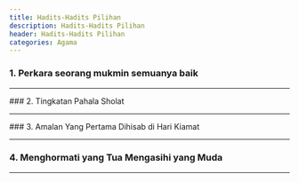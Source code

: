 ```yaml
---
title: Hadits-Hadits Pilihan 
description: Hadits-Hadits Pilihan 
header: Hadits-Hadits Pilihan 
categories: Agama
---
```

### 1. <a onclick="sdiv('d1');">Perkara seorang mukmin semuanya baik</a>
<div id="d1" style="display:none">
<h3> Hadits Imam	Muslim	No.5318, Imam Ahmad	No.18171,18175,22798	:</h3>
<div class="ar">
عَنْ صُهَيْبٍ قَالَ قَالَ رَسُولُ اللَّهِ صَلَّى اللَّهُ عَلَيْهِ وَسَلَّمَ عَجَبًا لِأَمْرِ الْمُؤْمِنِ إِنَّ أَمْرَهُ كُلَّهُ خَيْرٌ وَلَيْسَ ذَاكَ لِأَحَدٍ إِلَّا لِلْمُؤْمِنِ إِنْ أَصَابَتْهُ سَرَّاءُ شَكَرَ فَكَانَ خَيْرًا لَهُ وَإِنْ أَصَابَتْهُ ضَرَّاءُ صَبَرَ فَكَانَ خَيْرًا لَهُ
</div>
<div class="id">
Telah menceritakan kepada kami Haddab bin Khalid Al Azdi dan Syaiban bin Farrukh semuanya dari Sulaiman bin Al Mughirah dan teksnya meriwayatkan milik Syaiban, telah menceritakan kepada kami Sulaiman telah menceritakan kepada kami Tsabit dari Abdurrahman bin Abu Laila dari Shuhaib berkata: Rasulullah Shallallahu 'alaihi wa Salam bersabda: "perkara orang mu`min mengagumkan, sesungguhnya semua perihalnya baik dan itu tidak dimiliki seorang pun selain orang mu`min, bila tertimpa kesenangan, ia bersyukur dan syukur itu baik baginya dan bila tertimpa musibah, ia bersabar dan sabar itu baik baginya."
</div>
</div>
<hr />
### 2. <a onclick="sdiv('d2');">Tingkatan Pahala Sholat</a>
<div id="d2" style="display:none">
<h3> Hadits Imam	Ahmad	No.14974 </h3>
<div class="ar"> 
عَنْ أَبِي الْيَسَرِ صَاحِبِ رَسُولِ اللَّهِ صَلَّى اللَّهُ عَلَيْهِ وَسَلَّمَ أَنَّ رَسُولَ اللَّهِ صَلَّى اللَّهُ عَلَيْهِ وَسَلَّمَ قَالَ مِنْكُمْ مَنْ يُصَلِّي الصَّلَاةَ كَامِلَةً وَمِنْكُمْ مَنْ يُصَلِّي النِّصْفَ وَالثُّلُثَ وَالرُّبُعَ حَتَّى بَلَغَ الْعُشْرَ قَالَ سُرَيْجٌ فِي حَدِيثِهِ حَتَّى بَلَغَ الْعُشْرَ

</div>
<div class="id"> 
Telah menceritakan kepada kami Harun bin Ma'ruf dan Suroij dan Mu'awiyah bin 'Amr mereka berkata; telah menceritakan kepada kami Abdullah bin Wahb dari 'Amr bin Al Harits dari Said bin Abu Hilal dari 'Umar bin Al Hakam Al Anshor dari Abu Al Yasar salah seorang sahabat Rasulullah Shallallahu'alaihiwasallam Rasulullah bersabda: "Di antara kalian ada yang mengerjakan shalat dengan mendapatkan (pahala shalat) secara lengkap, ada yang setengahnya, ada pula yang sepertiganya, seperempatnya hingga ada yang sepersepuluhnya." Suraij berkata dalam haditsnya, sampai ada yang mendapat sepersepuluhnya. 
</div>
</div>
<hr />
### 3. <a onclick="sdiv('d3');">Amalan Yang Pertama Dihisab di Hari Kiamat</a>
<div id="d3" style="display:none">
<h3> Hadits Imam Tirmidzi	No.378 : </h3>
<div class="ar"> 
عَنْ حُرَيْثِ بْنِ قَبِيصَةَ قَالَ قَدِمْتُ الْمَدِينَةَ فَقُلْتُ اللَّهُمَّ يَسِّرْ لِي جَلِيسًا صَالِحًا قَالَ فَجَلَسْتُ إِلَى أَبِي هُرَيْرَةَ فَقُلْتُ إِنِّي سَأَلْتُ اللَّهَ أَنْ يَرْزُقَنِي جَلِيسًا صَالِحًا فَحَدِّثْنِي بِحَدِيثٍ سَمِعْتَهُ مِنْ رَسُولِ اللَّهِ صَلَّى اللَّهُ عَلَيْهِ وَسَلَّمَ لَعَلَّ اللَّهَ أَنْ يَنْفَعَنِي بِهِ فَقَالَ سَمِعْتُ رَسُولَ اللَّهِ صَلَّى اللَّهُ عَلَيْهِ وَسَلَّمَ يَقُولُ إِنَّ أَوَّلَ مَا يُحَاسَبُ بِهِ الْعَبْدُ يَوْمَ الْقِيَامَةِ مِنْ عَمَلِهِ صَلَاتُهُ فَإِنْ صَلُحَتْ فَقَدْ أَفْلَحَ وَأَنْجَحَ وَإِنْ فَسَدَتْ فَقَدْ خَابَ وَخَسِرَ فَإِنْ انْتَقَصَ مِنْ فَرِيضَتِهِ شَيْءٌ قَالَ الرَّبُّ عَزَّ وَجَلَّ انْظُرُوا هَلْ لِعَبْدِي مِنْ تَطَوُّعٍ فَيُكَمَّلَ بِهَا مَا انْتَقَصَ مِنْ الْفَرِيضَةِ ثُمَّ يَكُونُ سَائِرُ عَمَلِهِ عَلَى ذَلِكَ
</div>
<div class="id">
dari Huraits bin Qabishah ia berkata; "Aku datang ke Madinah, lalu aku berdo`a, "Ya Allah, mudahkanlah aku untuk mendapat teman shalih." Huraits bin Qabishah berkata; "Lalu aku berteman dengan Abu Hurairah, aku kemudian berkata kepadanya, "Sesungguhnya aku telah memintah kepada Allah agar memberiku rizki seorang teman yang shalih, maka bacakanlah kepadaku hadits yang pernah engkau dengar dari Rasulullah shallallahu 'alaihi wasallam, semoga dengannya Allah memberiku manfaat." Maka Abu Hurairah pun berkata; "Aku mendengar Rasulullah shallallahu 'alaihi wasallam bersabda: "Pada hari kiamat pertama kali yang akan Allah hisab atas amalan seorang hamba adalah shalatnya, jika shalatnya baik maka ia akan beruntung dan selamat, jika shalatnya rusak maka ia akan rugi dan tidak beruntung. Jika pada amalan fardlunya ada yang kurang maka Rabb 'azza wajalla berfirman: "Periksalah, apakah hamba-Ku mempunyai ibadah sunnah yang bisa menyempurnakan ibadah wajibnya yang kurang?" lalu setiap amal akan diperlakukan seperti itu.
</div>
</div>
<hr />

### 4. <a onclick="sdiv('d4');">Menghormati yang Tua Mengasihi yang Muda</a>
<div id="d4" style="display:none">
<h3> Hadits Imam Tirmidzi No.1842, 1843, 1844 : </h3>
<div class="ar"> 

عَنْ عَمْرِو بْنِ شُعَيْبٍ عَنْ أَبِيهِ عَنْ جَدِّهِ قَالَ قَالَ رَسُولُ اللَّهِ صَلَّى اللَّهُ عَلَيْهِ وَسَلَّمَ لَيْسَ مِنَّا مَنْ لَمْ يَرْحَمْ صَغِيرَنَا وَيَعْرِفْ شَرَفَ كَبِيرِنَاحَدَّثَنَا هَنَّادٌ حَدَّثَنَا عَبْدَةُ عَنْ مُحَمَّدِ بْنِ إِسْحَقَ نَحْوَهُ إِلَّا أَنَّهُ قَالَ وَيَعْرِفْ حَقَّ كَبِيرِنَا
</div>
<div class="id">
Dari Amr bin Syu'aib dari bapaknya dari kakeknya, ia berkata; bersabda: "Tidak termasuk golongan kami, orang yang tidak mengasihi anak-anak kecil dan tidak pula menghormati para orang tua kami." Telah menceritakan kepada kami Hannad, telah menceritakan kepada kami Abdah dari Muhammad bin Ishaq semisalnya. Hanya saja, ia menyebutkan; "Dan (tidak pula) mengetahui hak para orang tua kami."
</div>
</div>
<hr />

<!--### 5. <a onclick="sdiv('d?');"> ... judul ... </a>-->
<!--<div id="d?" style="display:none">-->
<!--<h3> Hadits Imam  : </h3>-->
<!--<div class="ar"> -->
<!--.....-->
<!--</div>-->
<!--<div class="id">-->
<!--...-->
<!--</div>-->
<!--</div>-->
<!--<hr />-->



